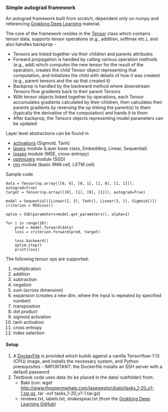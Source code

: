### Simple autograd framework

An autograd framework built from scratch, dependent only on numpy and referencing [Grokking Deep Learning](https://www.manning.com/books/grokking-deep-learning) material.

The core of the framework resides in the [Tensor](tensor.py) class which contains tensor data, supports tensor operations (e.g., addition, softmax etc.), and also handles backprop -
- Tensors are linked together via their children and parents attributes
- Forward propagation is handled by calling various operation methods (e.g., add) which computes the new tensor for the result of the operation, creates the child Tensor object representing that computation, and initializes the child with details of how it was created (e.g., parent tensors and the op that created it)
- Backprop is handled by the backward method where downstream Tensors flow gradients back to their parent Tensors 
- With tensor objects linked together by operations, each Tensor accumulates gradients calculated by their children, then calculates their parents gradients by reversing the op linking the parent(s) to them (typically the derivative of the computation) and hands it to them
- After backprop, the Tensors objects representing model parameters can be updated

Layer level abstractions can be found in 
- [activations](activations.py) (Sigmoid, Tanh)
- [layers](layers.py) module (Layer base class, Embedding, Linear, Sequential)
- [losses](losses.py) module (MSE, cross-entropy)
- [optimizers](optimizers.py) module (SGD)
- [rnn](rnn.py) module (basic RNN cell, LSTM cell)


Sample code
```
data = Tensor(np.array([[0, 0], [0, 1], [1, 0], [1, 1]]), autograd=True)
target = Tensor(np.array([[0], [1], [0], [1]]), autograd=True)

model = Sequential([Linear(2, 3), Tanh(), Linear(3, 1), Sigmoid()])
criterion = MSELoss()

optim = SGD(parameters=model.get_parameters(), alpha=1)

for i in range(10):
    pred = model.forward(data)
    loss = criterion.forward(pred, target)

    loss.backward()
    optim.step()
    print(loss)
```

The following tensor ops are supported:
1. multiplication
2. addition
3. subtraction
4. negation
5. sum (across dimension)
6. expansion (creates a new dim, where the input is repeated by specified number) 
7. transposition
8. dot product
9. sigmoid activation
10. tanh activation
11. cross entropy
12. index selection  

#### Setup
1. A [DockerFile](Dockerfile) is provided which builds against a vanilla Tensorflow-1.13 (CPU) image, and installs the necessary system, and Python prerequisites - IMPORTANT: the Dockerfile installs an SSH server with a default password
2. Textbook code uses data (to be placed in the data/ subfolder) from: 
    - Babi (run: wget http://www.thespermwhale.com/jaseweston/babi/tasks_1-20_v1-1.tar.gz,  tar -xvf tasks_1-20_v1-1.tar.gz)
    - reviews.txt, labels.txt, shakespear.txt (from the [Grokking Deep Learning GitHub](https://github.com/iamtrask/Grokking-Deep-Learning))